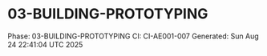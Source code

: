 # 03-BUILDING-PROTOTYPING
Phase: 03-BUILDING-PROTOTYPING
CI: CI-AE001-007
Generated: Sun Aug 24 22:41:04 UTC 2025
